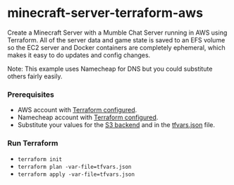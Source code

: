 # minecraft-server-terraform-aws

Create a Minecraft Server with a Mumble Chat Server running in AWS using Terraform. All of the server data and game state is saved to an EFS volume so the EC2 server and Docker containers are completely ephemeral, which makes it easy to do updates and config changes. 

Note: This example uses Namecheap for DNS but you could substitute others fairly easily.

### Prerequisites
- AWS account with [Terraform configured](https://registry.terraform.io/providers/hashicorp/aws/latest/docs).
- Namecheap account with [Terraform configured](https://registry.terraform.io/providers/namecheap/namecheap/latest/docs).
- Substitute your values for the [S3 backend](minecraft_server.tf#L15-L17) and in the [tfvars.json](tfvars.json) file. 

### Run Terraform
- `terraform init`
- `terraform plan -var-file=tfvars.json`
- `terraform apply -var-file=tfvars.json`
